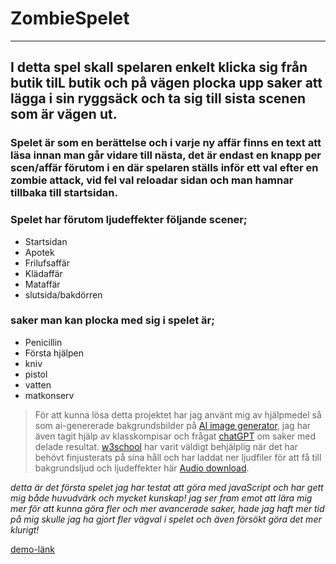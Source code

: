 # **ZombieSpelet**
----

## I detta spel skall spelaren enkelt klicka sig från butik tilL butik och på vägen plocka upp saker att lägga i sin ryggsäck och ta sig till sista scenen som är vägen ut.

### Spelet är som en berättelse och i varje ny affär finns en text att läsa innan man går vidare till nästa, det är endast en knapp per scen/affär förutom i en där spelaren ställs inför ett val efter en zombie attack, vid fel val reloadar sidan och man hamnar tillbaka till startsidan.
### Spelet har förutom ljudeffekter följande scener;

- Startsidan
- Apotek
- Frilufsaffär
- Klädaffär
- Mataffär
- slutsida/bakdörren

### saker man kan plocka med sig i spelet är;
- Penicillin
- Första hjälpen
- kniv
- pistol
- vatten
- matkonserv

> För att kunna lösa detta projektet har jag använt mig av hjälpmedel så som ai-genererade bakgrundsbilder på [AI image generator](https://gencraft.com/generate), jag har även tagit hjälp av klasskompisar och frågat [chatGPT](https://chat.openai.com/) om saker med delade resultat. [w3school](https://www.w3schools.com/) har varit väldigt behjälplig när det har behövt finjusterats på sina håll och har laddat ner ljudfiler för att få till bakgrundsljud och ljudeffekter här [Audio download](https://mixkit.co/free-sound-effects/).





_detta är det första spelet jag har testat att göra med javaScript och har gett mig både huvudvärk och mycket kunskap! jag ser fram emot att lära mig mer för att kunna göra fler och mer avancerade saker, hade jag haft mer tid på mig skulle jag ha gjort fler vägval i spelet och även försökt göra det mer klurigt!_

[demo-länk](https://malinsund.github.io/Spel/)
